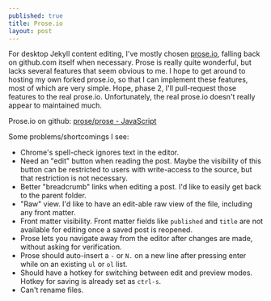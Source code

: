 ```yaml
---
published: true
title: Prose.io
layout: post
---
```







For desktop Jekyll content editing, I've mostly chosen [prose.io](http://prose.io/), falling back on github.com itself when necessary. Prose is really quite wonderful, but lacks several features that seem obvious to me. I hope to get around to hosting my own forked prose.io, so that I can implement these features, most of which are very simple. Hope, phase 2, I'll pull-request those features to the real prose.io. Unfortunately, the real prose.io doesn't really appear to maintained much.

Prose.io on github: [prose/prose - JavaScript](https://github.com/prose/prose)

Some problems/shortcomings I see:

- Chrome's spell-check ignores text in the editor. 
- Need an "edit" button when reading the post. Maybe the visibility of this button can be restricted to users with write-access to the source, but that restriction is not necessary.
- Better "breadcrumb" links when editing a post. I'd like to easily get back to the parent folder.
- "Raw" view. I'd like to have an edit-able raw view of the file, including any front matter.
- Front matter visibility. Front matter fields like `published` and `title` are not available for editing once a saved post is reopened.
- Prose lets you navigate away from the editor after changes are made, without asking for verification.
- Prose should auto-insert a `-` or `N.` on a new line after pressing enter while on an existing `ul` or `ol` list.
- Should have a hotkey for switching between edit and preview modes. Hotkey for saving is already set as `ctrl-s`.
- Can't rename files.

